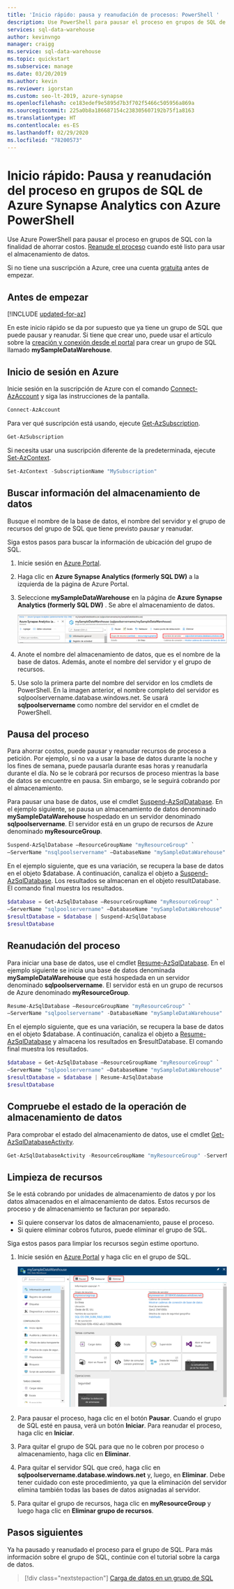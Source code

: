 ```yaml
---
title: 'Inicio rápido: pausa y reanudación de procesos: PowerShell '
description: Use PowerShell para pausar el proceso en grupos de SQL de Azure Synapse Analytics con la finalidad de ahorrar costos. Reanude el proceso cuando esté listo para usar el almacenamiento de datos.
services: sql-data-warehouse
author: kevinvngo
manager: craigg
ms.service: sql-data-warehouse
ms.topic: quickstart
ms.subservice: manage
ms.date: 03/20/2019
ms.author: kevin
ms.reviewer: igorstan
ms.custom: seo-lt-2019, azure-synapse
ms.openlocfilehash: ce183edef9e5895d7b3f702f5466c505956a869a
ms.sourcegitcommit: 225a0b8a186687154c238305607192b75f1a8163
ms.translationtype: HT
ms.contentlocale: es-ES
ms.lasthandoff: 02/29/2020
ms.locfileid: "78200573"
---
```

# <a name="quickstart-pause-and-resume-compute-in-azure-synapse-analytics-sql-pool-with-azure-powershell"></a>Inicio rápido: Pausa y reanudación del proceso en grupos de SQL de Azure Synapse Analytics con Azure PowerShell

Use Azure PowerShell para pausar el proceso en grupos de SQL con la finalidad de ahorrar costos. [Reanude el proceso](sql-data-warehouse-manage-compute-overview.md) cuando esté listo para usar el almacenamiento de datos.

Si no tiene una suscripción a Azure, cree una cuenta [gratuita](https://azure.microsoft.com/free/) antes de empezar.

## <a name="before-you-begin"></a>Antes de empezar

[!INCLUDE [updated-for-az](../../includes/updated-for-az.md)]

En este inicio rápido se da por supuesto que ya tiene un grupo de SQL que puede pausar y reanudar. Si tiene que crear uno, puede usar el artículo sobre la [creación y conexión desde el portal](create-data-warehouse-portal.md) para crear un grupo de SQL llamado **mySampleDataWarehouse**.

## <a name="log-in-to-azure"></a>Inicio de sesión en Azure

Inicie sesión en la suscripción de Azure con el comando [Connect-AzAccount](/powershell/module/az.accounts/connect-azaccount) y siga las instrucciones de la pantalla.

```powershell
Connect-AzAccount
```

Para ver qué suscripción está usando, ejecute [Get-AzSubscription](/powershell/module/az.accounts/get-azsubscription).

```powershell
Get-AzSubscription
```

Si necesita usar una suscripción diferente de la predeterminada, ejecute [Set-AzContext](/powershell/module/az.accounts/set-azcontext).

```powershell
Set-AzContext -SubscriptionName "MySubscription"
```

## <a name="look-up-data-warehouse-information"></a>Buscar información del almacenamiento de datos

Busque el nombre de la base de datos, el nombre del servidor y el grupo de recursos del grupo de SQL que tiene previsto pausar y reanudar.

Siga estos pasos para buscar la información de ubicación del grupo de SQL.

1. Inicie sesión en [Azure Portal](https://portal.azure.com/).
1. Haga clic en **Azure Synapse Analytics (formerly SQL DW)** a la izquierda de la página de Azure Portal.
1. Seleccione **mySampleDataWarehouse** en la página de **Azure Synapse Analytics (formerly SQL DW)** . Se abre el almacenamiento de datos.

    ![Nombre del servidor y grupo de recursos](media/pause-and-resume-compute-powershell/locate-data-warehouse-information.png)

1. Anote el nombre del almacenamiento de datos, que es el nombre de la base de datos. Además, anote el nombre del servidor y el grupo de recursos.
1. Use solo la primera parte del nombre del servidor en los cmdlets de PowerShell. En la imagen anterior, el nombre completo del servidor es sqlpoolservername.database.windows.net. Se usará **sqlpoolservername** como nombre del servidor en el cmdlet de PowerShell.

## <a name="pause-compute"></a>Pausa del proceso

Para ahorrar costos, puede pausar y reanudar recursos de proceso a petición. Por ejemplo, si no va a usar la base de datos durante la noche y los fines de semana, puede pausarla durante esas horas y reanudarla durante el día. No se le cobrará por recursos de proceso mientras la base de datos se encuentre en pausa. Sin embargo, se le seguirá cobrando por el almacenamiento.

Para pausar una base de datos, use el cmdlet [Suspend-AzSqlDatabase](/powershell/module/az.sql/suspend-azsqldatabase). En el ejemplo siguiente, se pausa un almacenamiento de datos denominado **mySampleDataWarehouse** hospedado en un servidor denominado **sqlpoolservername**. El servidor está en un grupo de recursos de Azure denominado **myResourceGroup**.


```Powershell
Suspend-AzSqlDatabase –ResourceGroupName "myResourceGroup" `
–ServerName "nsqlpoolservername" –DatabaseName "mySampleDataWarehouse"
```

En el ejemplo siguiente, que es una variación, se recupera la base de datos en el objeto $database. A continuación, canaliza el objeto a [Suspend-AzSqlDatabase](/powershell/module/az.sql/suspend-azsqldatabase). Los resultados se almacenan en el objeto resultDatabase. El comando final muestra los resultados.

```Powershell
$database = Get-AzSqlDatabase –ResourceGroupName "myResourceGroup" `
–ServerName "sqlpoolservername" –DatabaseName "mySampleDataWarehouse"
$resultDatabase = $database | Suspend-AzSqlDatabase
$resultDatabase
```

## <a name="resume-compute"></a>Reanudación del proceso

Para iniciar una base de datos, use el cmdlet [Resume-AzSqlDatabase](/powershell/module/az.sql/resume-azsqldatabase). En el ejemplo siguiente se inicia una base de datos denominada **mySampleDataWarehouse** que está hospedada en un servidor denominado **sqlpoolservername**. El servidor está en un grupo de recursos de Azure denominado **myResourceGroup**.

```Powershell
Resume-AzSqlDatabase –ResourceGroupName "myResourceGroup" `
–ServerName "sqlpoolservername" -DatabaseName "mySampleDataWarehouse"
```

En el ejemplo siguiente, que es una variación, se recupera la base de datos en el objeto $database. A continuación, canaliza el objeto a [Resume-AzSqlDatabase](/powershell/module/az.sql/resume-azsqldatabase) y almacena los resultados en $resultDatabase. El comando final muestra los resultados.

```Powershell
$database = Get-AzSqlDatabase –ResourceGroupName "myResourceGroup" `
–ServerName "sqlpoolservername" –DatabaseName "mySampleDataWarehouse"
$resultDatabase = $database | Resume-AzSqlDatabase
$resultDatabase
```

## <a name="check-status-of-your-data-warehouse-operation"></a>Compruebe el estado de la operación de almacenamiento de datos

Para comprobar el estado del almacenamiento de datos, use el cmdlet [Get-AzSqlDatabaseActivity](https://docs.microsoft.com/powershell/module/az.sql/Get-AzSqlDatabaseActivity#description).

```Powershell
Get-AzSqlDatabaseActivity -ResourceGroupName "myResourceGroup" -ServerName "sqlpoolservername" -DatabaseName "mySampleDataWarehouse"
```

## <a name="clean-up-resources"></a>Limpieza de recursos

Se le está cobrando por unidades de almacenamiento de datos y por los datos almacenados en el almacenamiento de datos. Estos recursos de proceso y de almacenamiento se facturan por separado.

- Si quiere conservar los datos de almacenamiento, pause el proceso.
- Si quiere eliminar cobros futuros, puede eliminar el grupo de SQL.

Siga estos pasos para limpiar los recursos según estime oportuno.

1. Inicie sesión en [Azure Portal](https://portal.azure.com) y haga clic en el grupo de SQL.

    ![Limpieza de recursos](media/load-data-from-azure-blob-storage-using-polybase/clean-up-resources.png)

2. Para pausar el proceso, haga clic en el botón **Pausar**. Cuando el grupo de SQL esté en pausa, verá un botón **Iniciar**.  Para reanudar el proceso, haga clic en **Iniciar**.

3. Para quitar el grupo de SQL para que no le cobren por proceso o almacenamiento, haga clic en **Eliminar**.

4. Para quitar el servidor SQL que creó, haga clic en **sqlpoolservername.database.windows.net** y, luego, en **Eliminar**.  Debe tener cuidado con este procedimiento, ya que la eliminación del servidor elimina también todas las bases de datos asignadas al servidor.

5. Para quitar el grupo de recursos, haga clic en **myResourceGroup** y luego haga clic en **Eliminar grupo de recursos**.


## <a name="next-steps"></a>Pasos siguientes

Ya ha pausado y reanudado el proceso para el grupo de SQL. Para más información sobre el grupo de SQL, continúe con el tutorial sobre la carga de datos.

> [!div class="nextstepaction"]
> [Carga de datos en un grupo de SQL](load-data-from-azure-blob-storage-using-polybase.md)
